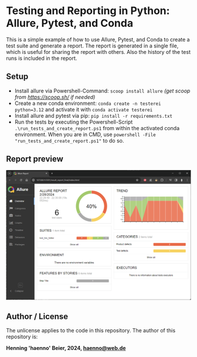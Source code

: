 # Testing and Reporting in Python: Allure, Pytest, and Conda

This is a simple example of how to use Allure, Pytest, and Conda to create a test suite and generate a report.
The report is generated in a single file, which is useful for sharing the report with others. Also the history of the test runs is included in the report.

## Setup

- Install allure via Powershell-Command: ``scoop install allure`` *(get scoop from <https://scoop.sh/> if needed)*
- Create a new conda environment: ``conda create -n testerei python=3.12`` and activate it with ``conda activate testerei``
- Install allure and pytest via pip: ``pip install -r requirements.txt``
- Run the tests by executing the Powershell-Script ``.\run_tests_and_create_report.ps1`` from within the activated conda environment. When you are in CMD, use ``powershell -File "run_tests_and_create_report.ps1"`` to do so.

## Report preview

![Report preview](./README_report_preview.png)

## Author / License

The unlicense applies to the code in this repository. The author of this repository is:

**Henning 'haenno' Beier, 2024, <haenno@web.de>**
